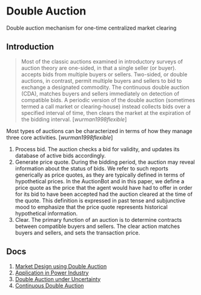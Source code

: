 
# Double Auction

Double auction mechanism for one-time centralized market clearing

## Introduction

> Most of the classic auctions examined in introductory surveys of auction theory are one-sided, in that a single seller (or buyer). accepts bids from multiple buyers or sellers. Two-sided, or double auctions, in contrast, permit multiple buyers and sellers to bid to exchange a designated commodity. The continuous double auction (CDA), matches buyers and sellers immediately on detection of compatible bids. A periodic version of the double auction (sometimes termed a call market or clearing-house) instead collects bids over a specified interval of time, then clears the market at the expiration of the bidding interval. [_wurman1998flexible_]

Most types of auctions can be characterized in terms of how they manage three core activities. [_wurman1998flexible_]

1. Process bid. The auction checks a bid for validity, and updates its database of active bids
accordingly.
2. Generate price quote. During the bidding period, the auction may reveal information about the status of bids. We refer to such reports generically as price quotes, as they are typically defined in terms of hypothetical prices. In the AuctionBot and in this paper, we define a price quote as the price that the agent would have had to offer in order for its bid to have been accepted had the auction cleared at the time of the quote. This definition is expressed in past tense and subjunctive mood to emphasize that the price quote represents historical hypothetical information.
3. Clear. The primary function of an auction is to determine contracts between compatible buyers and sellers. The clear action matches buyers and sellers, and sets the transaction price.

## Docs

1. [Market Design using Double Auction](https://github.com/edxu96/DoubleAuction/blob/master/docs/Market.md)
2. [Application in Power Industry](https://github.com/edxu96/DoubleAuction/blob/master/docs/DA-Power.md)
3. [Double Auction under Uncertainty](https://github.com/edxu96/DoubleAuction/blob/master/docs/DA-Uncertainty.md)
4. [Continuous Double Auction](https://github.com/edxu96/DoubleAuction/blob/master/docs/cda.md)
